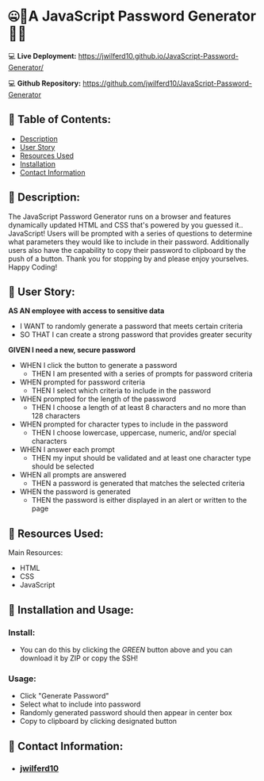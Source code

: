 # :zipper_mouth_face::book:A JavaScript Password Generator:book::zipper_mouth_face:

:computer: **Live Deployment:** https://jwilferd10.github.io/JavaScript-Password-Generator/

:computer: **Github Repository:** https://github.com/jwilferd10/JavaScript-Password-Generator

## :open_file_folder: Table of Contents:
  - [Description](#wave-description)
  - [User Story](#book-user-story)
  - [Resources Used](#floppy_disk-resources-used)
  - [Installation](#minidisc-installation-and-usage)
  - [Contact Information](#e-mail-contact-information)

## :wave: Description: 
<p> The JavaScript Password Generator runs on a browser and features dynamically updated HTML and CSS that's powered by you guessed it.. JavaScript! Users will be prompted with a series of questions to determine what parameters they would like to include in their password. Additionally users also have the capability to copy their password to clipboard by the push of a button. Thank you for stopping by and please enjoy yourselves. Happy Coding!
</p>
  
## :book: User Story:
**AS AN employee with access to sensitive data**
- I WANT to randomly generate a password that meets certain criteria
- SO THAT I can create a strong password that provides greater security

**GIVEN I need a new, secure password**
- WHEN I click the button to generate a password
  - THEN I am presented with a series of prompts for password criteria
- WHEN prompted for password criteria
  - THEN I select which criteria to include in the password
- WHEN prompted for the length of the password
  - THEN I choose a length of at least 8 characters and no more than 128 characters
- WHEN prompted for character types to include in the password
  - THEN I choose lowercase, uppercase, numeric, and/or special characters
- WHEN I answer each prompt
  - THEN my input should be validated and at least one character type should be selected
- WHEN all prompts are answered
  - THEN a password is generated that matches the selected criteria
- WHEN the password is generated
  - THEN the password is either displayed in an alert or written to the page

## :floppy_disk: Resources Used:
Main Resources:
- HTML
- CSS
- JavaScript

## :minidisc: Installation and Usage:
### Install:
- You can do this by clicking the *GREEN* button above and you can download it by ZIP or copy the SSH!
### Usage:
- Click "Generate Password"
- Select what to include into password
- Randomly generated password should then appear in center box
- Copy to clipboard by clicking designated button

## :e-mail: Contact Information:
- ### [jwilferd10](https://github.com/jwilferd10)
